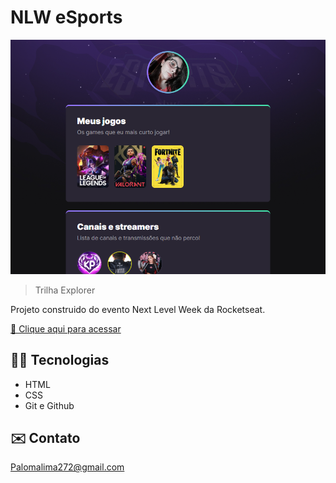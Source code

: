# NLW eSports 

![preview](./.github/preview.png)

>Trilha  Explorer

Projeto construido do evento Next Level Week da Rocketseat.

[🔗 Clique aqui para acessar](https://palomaglima.github.io/nlw-esports-explorer/)

## 👨‍💻 Tecnologias

- HTML
- CSS
- Git e Github

## ✉️ Contato

Palomalima272@gmail.com